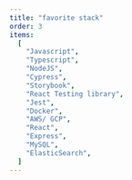 ```yaml
---
title: "favorite stack"
order: 3
items:
  [
    "Javascript",
    "Typescript",
    "NodeJS",
    "Cypress",
    "Storybook",
    "React Testing library",
    "Jest",
    "Docker",
    "AWS/ GCP",
    "React",
    "Express",
    "MySQL",
    "ElasticSearch",
  ]
---
```


